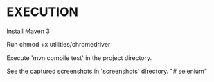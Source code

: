 

# EXECUTION

Install Maven 3

Run chmod +x utilities/chromedriver

Execute 'mvn compile test' in the project directory.

See the captured screenshots in 'screenshots' directory.
"# selenium" 

